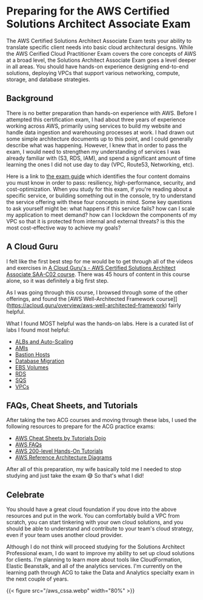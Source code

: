 # Preparing for the AWS Certified Solutions Architect Associate Exam


The AWS Certified Solutions Architect Associate Exam tests your ability to translate specific client needs into basic cloud architectural designs. While the AWS Cerified Cloud Practitioner Exam covers the core concepts of AWS at a broad level, the Solutions Architect Associate Exam goes a level deeper in all areas. You should have hands-on experience designing end-to-end solutions, deploying VPCs that support various networking, compute, storage, and database strategies.

## Background

There is no better preparation than hands-on experience with AWS. Before I attempted this certification exam, I had about three years of experience working across AWS, primarily using services to build my website and handle data ingestion and warehousing processes at work. I had drawn out some simple architecture documents up to this point, and I could generally describe what was happening. However, I knew that in order to pass the exam, I would need to strengthen my understanding of services I was already familiar with (S3, RDS, IAM), and spend a significant amount of time learning the ones I did not use day to day (VPC, Route53, Networking, etc). 

Here is a link to [the exam guide](https://d1.awsstatic.com/training-and-certification/docs-sa-assoc/AWS-Certified-Solutions-Architect-Associate_Exam-Guide.pdf) which identifies the four content domains you must know in order to pass: resiliency, high-performance, security, and cost-optimization. When you study for this exam, if you're reading about a specific service, or building something out in the console, try to understand the service offering with these four concepts in mind. Some key questions to ask yourself might be: what happens if this service fails? how can I scale my application to meet demand? how can I lockdown the components of my VPC so that it is protected from internal and external threats? is this the most cost-effective way to achieve my goals?

## A Cloud Guru

I felt like the first best step for me would be to get through all of the videos and exercises in [A Cloud Guru's - AWS Certified Solutions Architect Associate SAA-C02 course](https://acloud.guru/overview/aws-certified-solutions-architect-associate). There was 45 hours of content in this course alone, so it was definitely a big first step.  

As I was going through this course, I browsed through some of the other offerings, and found the [AWS Well-Architected Framework course]](https://acloud.guru/overview/aws-well-architected-framework) fairly helpful. 

What I found MOST helpful was the hands-on labs. Here is a curated list of labs I found most helpful:

* [ALBs and Auto-Scaling](https://learn.acloud.guru/handson/feb3bc2b-c912-4f5c-94d7-bfbedea6319f)
* [AMIs](https://learn.acloud.guru/handson/a95ff0ea-4d92-4c80-ad92-35f42389b4a4) 
* [Bastion Hosts](https://learn.acloud.guru/handson/82ac8bc4-ccd3-4f28-8a96-124923392764)
* [Database Migration](https://learn.acloud.guru/handson/761e1ac8-8825-4772-af95-4ba878883e9d)
* [EBS Volumes](https://learn.acloud.guru/handson/f234c76a-c804-4d89-81ca-524514cdc59d)
* [RDS](https://learn.acloud.guru/handson/aacf9e92-0bb7-4969-aaf7-e2e106a7e339)
* [SQS](https://learn.acloud.guru/handson/0861366a-855b-4ff0-a6f6-ac93e2738dbd)
* [VPCs](https://learn.acloud.guru/search?page=1&learningTypes%5B0%5D=ACG_HANDS_ON_LAB&labModes%5B0%5D=GUIDED&technologies%5B0%5D=VPC&cloudProviders%5B0%5D=AWS)


## FAQs, Cheat Sheets, and Tutorials

After taking the two ACG courses and moving through these labs, I used the following resources to prepare for the ACG practice exams:
* [AWS Cheat Sheets by Tutorials Dojo](https://tutorialsdojo.com/aws-cheat-sheets/)
* [AWS FAQs](https://aws.amazon.com/faqs/)
* [AWS 200-level Hands-On Tutorials](https://aws.amazon.com/getting-started/hands-on/?nc2=h_ql_le_gs_t&getting-started-all.sort-by=item.additionalFields.sortOrder&getting-started-all.sort-order=asc&awsf.getting-started-category=*all&awsf.getting-started-level=level%23200&awsf.getting-started-content-type=*all)
* [AWS Reference Architecture Diagrams](https://aws.amazon.com/whitepapers/?e=gs&p=gsrc&whitepapers-main.sort-by=item.additionalFields.sortDate&whitepapers-main.sort-order=desc&awsf.whitepapers-content-type=content-type%23reference-arch-diagram&awsf.whitepapers-tech-category=*all&awsf.whitepapers-industries=*all&awsf.whitepapers-business-category=*all&awsf.whitepapers-global-methodology=*all)

After all of this preparation, my wife basically told me I needed to stop studying and just take the exam 😅 So that's what I did!

## Celebrate

You should have a great cloud foundation if you dove into the above resources and put in the work. You can comfortably build a VPC from scratch, you can start tinkering with your own cloud solutions, and you should be able to understand and contribute to your team's cloud strategy, even if your team uses another cloud provider.

Although I do not think will proceed studying for the Solutions Architect Professional exam, I do want to improve my ability to set up cloud solutions for clients. I'm planning to learn more about tools like CloudFormation, Elastic Beanstalk, and all of the analytics services. I'm currently on the learning path through ACG to take the Data and Analytics specialty exam in the next couple of years.

{{< figure src="/aws_cssa.webp" width="80%" >}}
